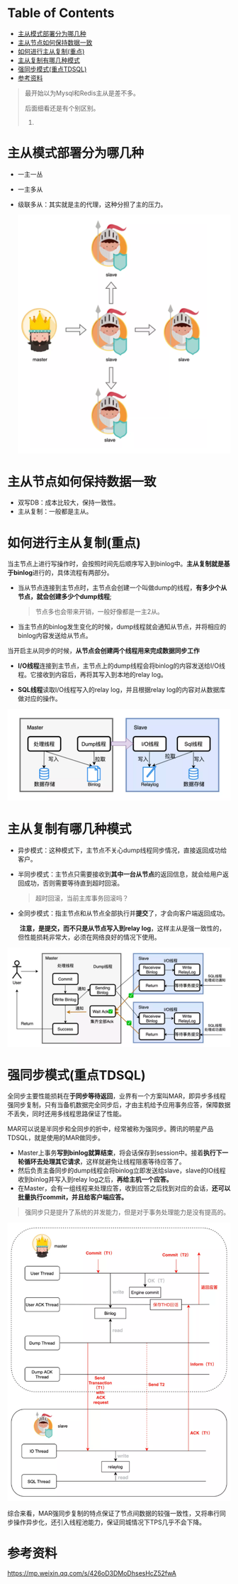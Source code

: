 # Table of Contents

* [主从模式部署分为哪几种](#主从模式部署分为哪几种)
* [主从节点如何保持数据一致](#主从节点如何保持数据一致)
* [如何进行主从复制(重点)](#如何进行主从复制重点)
* [主从复制有哪几种模式](#主从复制有哪几种模式)
* [强同步模式(重点TDSQL)](#强同步模式重点tdsql)
* [参考资料](#参考资料)




> 最开始以为Mysql和Redis主从是差不多。
>
> 后面细看还是有个别区别。
>
> 1.



# 主从模式部署分为哪几种

+ 一主一丛

+ 一主多从

+ 级联多从：其实就是主的代理，这种分担了主的压力。

  ![image-20211128200551999](.images/image-20211128200551999.png)



# 主从节点如何保持数据一致

+ 双写DB：成本比较大，保持一致性。
+ 主从复制：一般都是主从。



# 如何进行主从复制(重点)


当主节点上进行写操作时，会按照时间先后顺序写入到binlog中。**主从复制就是基于binlog**进行的，具体流程有两部分。

+ 当从节点连接到主节点时，主节点会创建一个叫做dump的线程，**有多少个从节点，就会创建多少个dump线程**;

  > 节点多也会带来开销，一般好像都是一主2从。

+ 当主节点的binlog发生变化的时候，dump线程就会通知从节点，并将相应的binlog内容发送给从节点。

当开启主从同步的时候，**从节点会创建两个线程用来完成数据同步工作**

+ **I/O线程**连接到主节点，主节点上的dump线程会将binlog的内容发送给I/O线程。它接收到内容后，再将其写入到本地的relay log。

+ **SQL线程**读取I/O线程写入的relay log，并且根据relay log的内容对从数据库做对应的操作。



![](.images/下载-1638101633468.png)



# 主从复制有哪几种模式

+ 异步模式：这种模式下，主节点不关心dump线程同步情况，直接返回成功给客户。

+ 半同步模式：主节点只需要接收到**其中一台从节点**的返回信息，就会给用户返回成功，否则需要等待直到超时回滚。

  > 超时回滚，当前主库事务回滚吗？

+ 全同步模式：指主节点和从节点全部执行并**提交**了，才会向客户端返回成功。

  ​	**注意，是提交，而不只是从节点写入到relay log**，这样主从是强一致性的，但性能损耗非常大，必须在网络良好的情况下使用。

![](.images/下载-1638102059147.png)



# 强同步模式(重点TDSQL)

全同步主要性能损耗在**于同步等待返回**，业界有一个方案叫MAR，即异步多线程强同步复制，只有当备机数据完全同步后，才由主机给予应用事务应答，保障数据不丢失，同时还用多线程思路保证了性能。

MAR可以说是半同步和全同步的折中，经常被称为强同步。腾讯的明星产品TDSQL，就是使用的MAR做同步。



+ Master上事务**写到binlog就算结束**，将会话保存到session中。接着**执行下一轮循环去处理其它请求**，这样就避免让线程阻塞等待应答了。
+ 然后负责主备同步的dump线程会将binlog立即发送给slave，slave的IO线程收到binlog并写入到relay log之后，**再给主机一个应答。**
+ 在Master，会有一组线程来处理应答，收到应答之后找到对应的会话，**还可以批量执行commit，并且给客户端应答。**

> 强同步只是提升了系统的并发能力，但是对于事务处理能力是没有提高的。



![](.images/下载-1638102530895.png)

综合来看，MAR强同步复制的特点保证了节点间数据的较强一致性，又将串行同步操作异步化，还引入线程池能力，保证同城情况下TPS几乎不会下降。





# 参考资料

https://mp.weixin.qq.com/s/426oD3DMoDhsesHcZ52fwA
